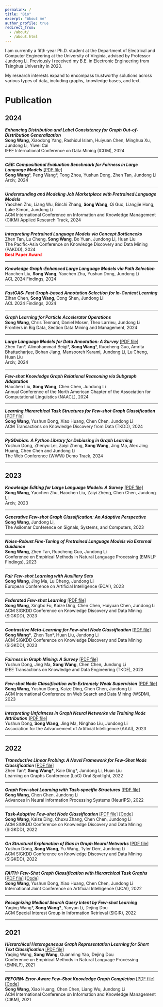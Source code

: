 ```yaml
---
permalink: /
title: "Bio"
excerpt: "About me"
author_profile: true
redirect_from: 
  - /about/
  - /about.html
---
```


I am currently a fifth-year Ph.D. student at the Department of Electrical and Computer Engineering at the University of Virginia, advised by Professor Jundong Li. Previously I received my B.E. in Electronic Engineering from Tsinghua University in 2020.

My research interests expand to encompass trustworthy solutions across various types of data, including graphs, knowledge bases, and text.



Publication
======

2024
---

***Enhancing Distribution and Label Consistency for Graph Out-of-Distribution Generalization*** <br>
**Song Wang**, Xiaodong Yang, Rashidul Islam, Huiyuan Chen, Minghua Xu, Jundong Li, Yiwei Cai <br>
IEEE International Conference on Data Mining (ICDM), 2024



---

***CEB: Compositional Evaluation Benchmark for Fairness in Large Language Models***  [[PDF file]](https://arxiv.org/pdf/2407.02408) <br>
**Song Wang***, Peng Wang*, Tong Zhou, Yushun Dong, Zhen Tan, Jundong Li <br>
Arxiv, 2024

---

***Understanding and Modeling Job Marketplace with Pretrained Language Models*** <br>
Yaochen Zhu, Liang Wu, Binchi Zhang, **Song Wang**, Qi Guo, Liangjie Hong, Luke Simon, Jundong Li <br>
ACM International Conference on Information and Knowledge Management (CIKM) Applied Research Track, 2024

---

***Interpreting Pretrained Language Models via Concept Bottlenecks*** <br>
Zhen Tan, Lu Cheng, **Song Wang**, Bo Yuan, Jundong Li, Huan Liu <br>
The Pacific-Asia Conference on Knowledge Discovery and Data Mining (PAKDD), 2024 <br>
<span style="color: red;">**Best Paper Award**</span>

---

***Knowledge Graph-Enhanced Large Language Models via Path Selection*** <br>
Haochen Liu, **Song Wang**, Yaochen Zhu, Yushun Dong, Jundong Li <br>
ACL 2024 Findings, 2024

---

***FastGAS: Fast Graph-based Annotation Selection for In-Context Learning*** <br>
Zihan Chen, **Song Wang**, Cong Shen, Jundong Li <br>
ACL 2024 Findings, 2024



---


***Graph Learning for Particle Accelerator Operations*** <br>
**Song Wang**, Chris Tennant, Daniel Moser, Theo Larrieu, Jundong Li <br>
Frontiers in Big Data, Section Data Mining and Management, 2024

---


***Large Language Models for Data Annotation: A Survey*** [[PDF file]](https://arxiv.org/abs/2402.13446) <br>
Zhen Tan*, Alimohammad Beigi*, **Song Wang***, Ruocheng Guo, Amrita Bhattacharjee, Bohan Jiang, Mansooreh Karami, Jundong Li, Lu Cheng, Huan Liu <br>
Arxiv, 2024

---


***Few-shot Knowledge Graph Relational Reasoning via Subgraph Adaptation*** <br>
Haochen Liu, **Song Wang**, Chen Chen, Jundong Li <br>
Annual Conference of the North American Chapter of the Association for Computational Linguistics (NAACL), 2024

---


***Learning Hierarchical Task Structures for Few-shot Graph Classification*** [[PDF file]](https://dl.acm.org/doi/full/10.1145/3635473) <br>
**Song Wang**, Yushun Dong, Xiao Huang, Chen Chen, Jundong Li <br>
ACM Transactions on Knowledge Discovery from Data (TKDD), 2024

---


***PyGDebias: A Python Library for Debiasing in Graph Learning*** <br>
Yushun Dong, Zhenyu Lei, Zaiyi Zheng, **Song Wang**, Jing Ma, Alex Jing Huang, Chen Chen and Jundong Li <br>
The Web Conference (WWW) Demo Track, 2024

---


2023
---



***Knowledge Editing for Large Language Models: A Survey*** [[PDF file]](https://arxiv.org/abs/2310.16218v3) <br>
**Song Wang**, Yaochen Zhu, Haochen Liu, Zaiyi Zheng, Chen Chen, Jundong Li <br>
Arxiv, 2023

---


***Generative Few-shot Graph Classification: An Adaptive Perspective***  <br>
**Song Wang**, Jundong Li, <br>
The Asilomar Conference on Signals, Systems, and Computers, 2023


---


***Noise-Robust Fine-Tuning of Pretrained Language Models via External Guidance*** <br>
**Song Wang**, Zhen Tan, Ruocheng Guo, Jundong Li <br>
Conference on Empirical Methods in Natural Language Processing (EMNLP Findings), 2023

---


***Fair Few-shot Learning with Auxiliary Sets*** <br>
**Song Wang**, Jing Ma, Lu Cheng, Jundong Li <br>
European Conference on Artificial Intelligence (ECAI), 2023

---


***Federated Few-shot Learning*** [[PDF file]](https://arxiv.org/pdf/2306.10234.pdf) <br>
**Song Wang**, Xingbo Fu, Kaize Ding, Chen Chen, Huiyuan Chen, Jundong Li <br>
ACM SIGKDD Conference on Knowledge Discovery and Data Mining (SIGKDD), 2023

---


***Contrastive Meta-Learning for Few-shot Node Classification*** [[PDF file]](https://arxiv.org/pdf/2306.15154.pdf) <br>
**Song Wang\***, Zhen Tan\*, Huan Liu, Jundong Li <br>
ACM SIGKDD Conference on Knowledge Discovery and Data Mining (SIGKDD), 2023

---


***Fairness in Graph Mining: A Survey*** [[PDF file]](https://arxiv.org/pdf/2204.09888.pdf) <br> 
Yushun Dong, Jing Ma, **Song Wang**, Chen Chen, Jundong Li <br>
IEEE Transactions on Knowledge and Data Engineering (TKDE), 2023

---


***Few-shot Node Classification with Extremely Weak Supervision*** [[PDF file]](https://arxiv.org/pdf/2301.02708.pdf) <br> 
**Song Wang**, Yushun Dong, Kaize Ding, Chen Chen, Jundong Li <br>
ACM International Conference on Web Search and Data Mining  (WSDM), 2023

---


***Interpreting Unfairness in Graph Neural Networks via Training Node Attribution*** [[PDF file]](https://arxiv.org/pdf/2211.14383.pdf) <br> 
Yushun Dong, **Song Wang**, Jing Ma, Ninghao Liu, Jundong Li <br>
Association for the Advancement of Artificial Intelligence (AAAI), 2023

---

2022
---



***Transductive Linear Probing: A Novel Framework for Few-Shot Node Classification*** [[PDF file]](https://arxiv.org/pdf/2212.05606.pdf) <br>
Zhen Tan\*, **Song Wang\***, Kaie Ding\*, Jundong Li, Huan Liu <br>
Learning on Graphs Conference (LoG) Oral Spotlight, 2022

---


***Graph Few-shot Learning with Task-specific Structures*** [[PDF file]](https://arxiv.org/pdf/2210.12130.pdf) <br> 
**Song Wang**, Chen Chen, Jundong Li <br>
Advances in Neural Information Processing Systems (NeurIPS), 2022

---


***Task-Adaptive Few-shot Node Classification*** [[PDF file]](https://arxiv.org/pdf/2206.11972.pdf)  [[Code]](https://github.com/SongW-SW/TENT) <br> 
**Song Wang**, Kaize Ding, Chuxu Zhang, Chen Chen, Jundong Li <br>
ACM SIGKDD Conference on Knowledge Discovery and Data Mining (SIGKDD), 2022

---


***On Structural Explanation of Bias in Graph Neural Networks*** [[PDF file]](https://arxiv.org/pdf/2206.12104.pdf) <br> 
Yushun Dong, **Song Wang**, Yu Wang, Tyler Derr, Jundong Li <br>
ACM SIGKDD Conference on Knowledge Discovery and Data Mining (SIGKDD), 2022

---


***FAITH: Few-Shot Graph Classification with Hierarchical Task Graphs*** [[PDF file]](https://arxiv.org/pdf/2205.02435.pdf)  [[Code]](https://github.com/SongW-SW/FAITH) <br> 
**Song Wang**, Yushun Dong, Xiao Huang, Chen Chen, Jundong Li <br>
International Joint Conference on Artificial Intelligence (IJCAI), 2022

---


***Recognizing Medical Search Query Intent by Few-shot Learning*** <br>
Yaqing Wang\*, **Song Wang\***, Yanyan Li, Dejing Dou <br>
ACM Special Interest Group in Information Retrieval (SIGIR), 2022

---

2021
---



***Hierarchical Heterogeneous Graph Representation Learning for Short Text Classification*** [[PDF file]](https://arxiv.org/pdf/2111.00180.pdf) <br>
Yaqing Wang, **Song Wang**, Quanming Yao, Dejing Dou<br>
Conference on Empirical Methods in Natural Language Processing (EMNLP), 2021

---


***REFORM: Error-Aware Few-Shot Knowledge Graph Completion*** [[PDF file]](https://songw-sw.github.io/REFORM.pdf)  [[Code]](https://github.com/SongW-SW/REFORM) <br>
**Song Wang**, Xiao Huang, Chen Chen, Liang Wu, Jundong Li <br>
ACM International Conference on Information and Knowledge Management (CIKM), 2021






